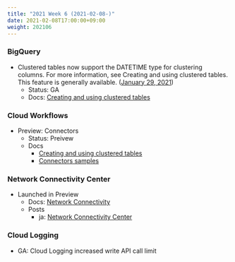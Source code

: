 ```yaml
---
title: "2021 Week 6 (2021-02-08-)"
date: 2021-02-08T17:00:00+09:00
weight: 202106
---
```


### BigQuery
- Clustered tables now support the DATETIME type for clustering columns. For more information, see Creating and using clustered tables. This feature is generally available. ([January 29, 2021](https://cloud.google.com/bigquery/docs/release-notes#January_29_2021))
    - Status: GA
    - Docs: [Creating and using clustered tables](https://cloud.google.com/bigquery/docs/creating-clustered-tables)

### Cloud Workflows
- Preview: Connectors
    - Status: Preivew
    - Docs
        - [Creating and using clustered tables](https://cloud.google.com/workflows/docs/connectors)
        - [Connectors samples](https://cloud.google.com/workflows/docs/connectors-samples)

###  Network Connectivity Center
- Launched in Preview
    - Docs: [Network Connectivity](https://cloud.google.com/network-connectivity/docs)
    - Posts
        - ja: [Network Connectivity Center](https://medium.com/google-cloud-jp/network-connectivity-center-4205a057cc02)

### Cloud Logging
- GA: Cloud Logging increased write API call limit
